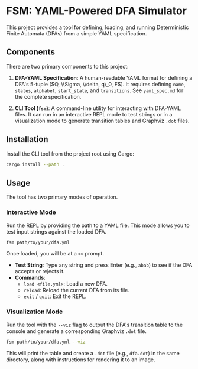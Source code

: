 # FSM: YAML-Powered DFA Simulator

This project provides a tool for defining, loading, and running Deterministic Finite Automata (DFAs) from a simple YAML specification.

## Components

There are two primary components to this project:

1.  **DFA-YAML Specification**: A human-readable YAML format for defining a DFA's 5-tuple ($Q, \\Sigma, \\delta, q\_0, F$). It requires defining `name`, `states`, `alphabet`, `start_state`, and `transitions`. See `yaml_spec.md` for the complete specification.

2.  **CLI Tool (`fsm`)**: A command-line utility for interacting with DFA-YAML files. It can run in an interactive REPL mode to test strings or in a visualization mode to generate transition tables and Graphviz `.dot` files.

## Installation

Install the CLI tool from the project root using Cargo:

```sh
cargo install --path .
```

## Usage

The tool has two primary modes of operation.

### Interactive Mode

Run the REPL by providing the path to a YAML file. This mode allows you to test input strings against the loaded DFA.

```sh
fsm path/to/your/dfa.yml
```

Once loaded, you will be at a `>>` prompt.

  * **Test String**: Type any string and press Enter (e.g., `abab`) to see if the DFA accepts or rejects it.
  * **Commands**:
      * `load <file.yml>`: Load a new DFA.
      * `reload`: Reload the current DFA from its file.
      * `exit` / `quit`: Exit the REPL.

### Visualization Mode

Run the tool with the `--viz` flag to output the DFA's transition table to the console and generate a corresponding Graphviz `.dot` file.

```sh
fsm path/to/your/dfa.yml --viz
```

This will print the table and create a `.dot` file (e.g., `dfa.dot`) in the same directory, along with instructions for rendering it to an image.